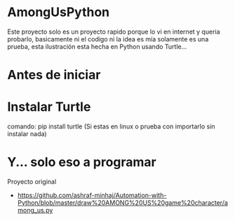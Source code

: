# AmongUsPython
Este proyecto solo es un proyecto rapido porque lo vi en internet y queria probarlo, basicamente ni el codigo ni la idea es mía solamente es una prueba, esta ilustración esta hecha en Python usando Turtle... 

# Antes de iniciar

# Instalar Turtle
comando: pip install turtle (Si estas en linux o prueba con importarlo sin instalar nada)

# Y... solo eso a programar

Proyecto original
- https://github.com/ashraf-minhaj/Automation-with-Python/blob/master/draw%20AMONG%20US%20game%20character/among_us.py
